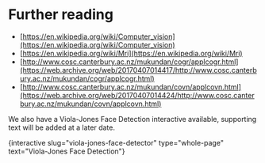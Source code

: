 # Further reading

- [https://en.wikipedia.org/wiki/Computer_vision](https://en.wikipedia.org/wiki/Computer_vision)
- [https://en.wikipedia.org/wiki/Mri](https://en.wikipedia.org/wiki/Mri)
- [http://www.cosc.canterbury.ac.nz/mukundan/cogr/applcogr.html](https://web.archive.org/web/20170407014417/http://www.cosc.canterbury.ac.nz/mukundan/cogr/applcogr.html)
- [http://www.cosc.canterbury.ac.nz/mukundan/covn/applcovn.html](https://web.archive.org/web/20170407014424/http://www.cosc.canterbury.ac.nz/mukundan/covn/applcovn.html)

We also have a Viola-Jones Face Detection interactive available, supporting text will be added at a later date.

{interactive slug="viola-jones-face-detector" type="whole-page" text="Viola-Jones Face Detection"}
